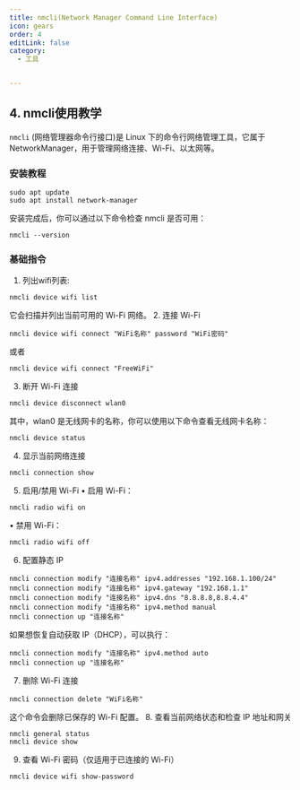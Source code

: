 ```yaml
---
title: nmcli(Network Manager Command Line Interface)
icon: gears
order: 4
editLink: false
category:
  - 工具


---
```

## 4. nmcli使用教学
`nmcli` (网络管理器命令行接口)是 Linux 下的命令行网络管理工具，它属于 NetworkManager，用于管理网络连接、Wi-Fi、以太网等。
### 安装教程
```
sudo apt update
sudo apt install network-manager
```
安装完成后，你可以通过以下命令检查 nmcli 是否可用：
```
nmcli --version
```
### 基础指令
1. 列出wifi列表:
```
nmcli device wifi list
```
 它会扫描并列出当前可用的 Wi-Fi 网络。
2. 连接 Wi-Fi
```
nmcli device wifi connect "WiFi名称" password "WiFi密码"
```
或者
```
nmcli device wifi connect "FreeWiFi"
```
3. 断开 Wi-Fi 连接
```
nmcli device disconnect wlan0
```
其中，wlan0 是无线网卡的名称，你可以使用以下命令查看无线网卡名称：
```
nmcli device status
```
4.	显示当前网络连接
```
nmcli connection show
```
5.	启用/禁用 Wi-Fi
•	启用 Wi-Fi：
```
nmcli radio wifi on
```
•	禁用 Wi-Fi：
```
nmcli radio wifi off
```
6.	配置静态 IP
```
nmcli connection modify "连接名称" ipv4.addresses "192.168.1.100/24"
nmcli connection modify "连接名称" ipv4.gateway "192.168.1.1"
nmcli connection modify "连接名称" ipv4.dns "8.8.8.8,8.8.4.4"
nmcli connection modify "连接名称" ipv4.method manual
nmcli connection up "连接名称"
```
如果想恢复自动获取 IP（DHCP），可以执行：
```
nmcli connection modify "连接名称" ipv4.method auto
nmcli connection up "连接名称"
```
7.	删除 Wi-Fi 连接
```
nmcli connection delete "WiFi名称"
```
这个命令会删除已保存的 Wi-Fi 配置。
8.	查看当前网络状态和检查 IP 地址和网关
```
nmcli general status
nmcli device show
```
9.	查看 Wi-Fi 密码（仅适用于已连接的 Wi-Fi）
```
nmcli device wifi show-password
```
